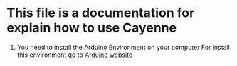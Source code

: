 # This file is a documentation for explain how to use Cayenne

1. You need to install the Arduino Environment on your computer
  For install this environment go to [Arduino website](https://www.arduino.cc/en/guide/windows)


